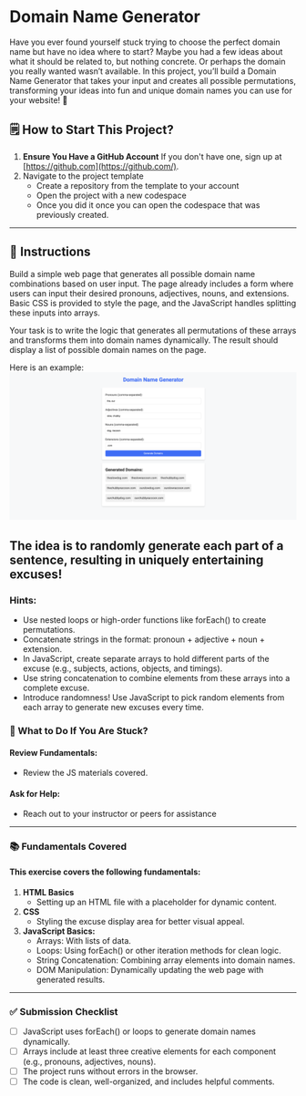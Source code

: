 # Domain Name Generator

Have you ever found yourself stuck trying to choose the perfect domain name but have no idea where to start? Maybe you had a few ideas about what it should be related to, but nothing concrete. Or perhaps the domain you really wanted wasn’t available. In this project, you’ll build a Domain Name Generator that takes your input and creates all possible permutations, transforming your ideas into fun and unique domain names you can use for your website! 🎉

🗒️ **How to Start This Project?**
---
1. **Ensure You Have a GitHub Account**
   If you don't have one, sign up at [https://github.com](https://github.com/).
2. Navigate to the project template
   - Create a repository from the template to your account
   - Open the project with a new codespace
   - Once you did it once you can open the codespace that was previously created.
---


📝 **Instructions**
---
Build a simple web page that generates all possible domain name combinations based on user input. The page already includes a form where users can input their desired pronouns, adjectives, nouns, and extensions. Basic CSS is provided to style the page, and the JavaScript handles splitting these inputs into arrays.

Your task is to write the logic that generates all permutations of these arrays and transforms them into domain names dynamically. The result should display a list of possible domain names on the page.

Here is an example: 
<img src="./assets/expected.png" alt="expected" width="800">

The idea is to randomly generate each part of a sentence, resulting in uniquely entertaining excuses!
---

### Hints:
- Use nested loops or high-order functions like forEach() to create permutations.
- Concatenate strings in the format: pronoun + adjective + noun + extension.
- In JavaScript, create separate arrays to hold different parts of the excuse (e.g., subjects, actions, objects, and timings).
- Use string concatenation to combine elements from these arrays into a complete excuse.
- Introduce randomness! Use JavaScript to pick random elements from each array to generate new excuses every time.

### **🤔 What to Do If You Are Stuck?**
#### **Review Fundamentals:**
- Review the JS materials covered.
#### **Ask for Help:**
- Reach out to your instructor or peers for assistance


---
### **📚 Fundamentals Covered**
#### This exercise covers the following fundamentals:
1. **HTML Basics**
    - Setting up an HTML file with a placeholder for dynamic content.
2. **CSS**
    - Styling the excuse display area for better visual appeal.
3. **JavaScript Basics:**
    - Arrays: With lists of data.
    - Loops: Using forEach() or other iteration methods for clean logic.
    - String Concatenation: Combining array elements into domain names.
    - DOM Manipulation: Dynamically updating the web page with generated results.
---

### **✅ Submission Checklist**
- [ ] JavaScript uses forEach() or loops to generate domain names dynamically.
- [ ] Arrays include at least three creative elements for each component (e.g., pronouns, adjectives, nouns).
- [ ] The project runs without errors in the browser.
- [ ] The code is clean, well-organized, and includes helpful comments.